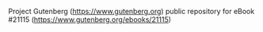 Project Gutenberg (https://www.gutenberg.org) public repository for eBook #21115 (https://www.gutenberg.org/ebooks/21115)
